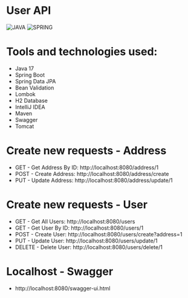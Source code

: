 # User API

![JAVA](https://img.shields.io/static/v1?label=JAVA&message=BACKEND&color=0091EA&style=flat&logo=JAVA)
![SPRING](https://img.shields.io/static/v1?label=Spring&message=FRAMEWORK&color=0091EA&style=flat&logo=Spring)

# Tools and technologies used:
- Java 17
- Spring Boot
- Spring Data JPA
- Bean Validation
- Lombok
- H2 Database
- IntelliJ IDEA
- Maven
- Swagger
- Tomcat

# Create new requests - Address
- GET - Get Address By ID: http://localhost:8080/address/1
- POST - Create Address: http://localhost:8080/address/create
- PUT - Update Address: http://localhost:8080/address/update/1

# Create new requests - User
- GET - Get All Users: http://localhost:8080/users
- GET - Get User By ID: http://localhost:8080/users/1
- POST - Create User: http://localhost:8080/users/create?address=1
- PUT - Update User: http://localhost:8080/users/update/1
- DELETE - Delete User: http://localhost:8080/users/delete/1

# Localhost - Swagger
- http://localhost:8080/swagger-ui.html